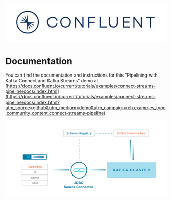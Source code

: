 ![image](../images/confluent-logo-300-2.png)

# Documentation

You can find the documentation and instructions for this "Pipelining with Kafka Connect and Kafka Streams" demo at [https://docs.confluent.io/current/tutorials/examples/connect-streams-pipeline/docs/index.html](https://docs.confluent.io/current/tutorials/examples/connect-streams-pipeline/docs/index.html?utm_source=github&utm_medium=demo&utm_campaign=ch.examples_type.community_content.connect-streams-pipeline)

![image](docs/images/example_3.jpg)
